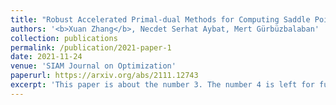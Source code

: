 ```yaml
---
title: "Robust Accelerated Primal-dual Methods for Computing Saddle Points"
authors: '<b>Xuan Zhang</b>, Necdet Serhat Aybat, Mert Gürbüzbalaban'
collection: publications
permalink: /publication/2021-paper-1
date: 2021-11-24
venue: 'SIAM Journal on Optimization'
paperurl: https://arxiv.org/abs/2111.12743
excerpt: 'This paper is about the number 3. The number 4 is left for future work. <img src="/images/profile.png" alt="Image Description">'
---
```


